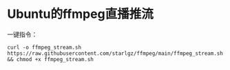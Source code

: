 # Ubuntu的ffmpeg直播推流
一键指令：



```
curl -o ffmpeg_stream.sh https://raw.githubusercontent.com/starlgz/ffmpeg/main/ffmpeg_stream.sh && chmod +x ffmpeg_stream.sh
```
